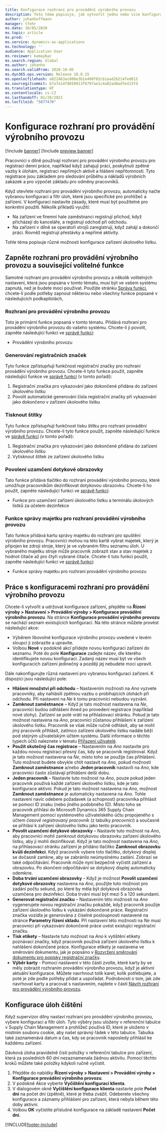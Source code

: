 ```yaml
---
title: Konfigurace rozhraní pro provádění výrobního provozu
description: Toto téma popisuje, jak vytvořit jednu nebo více konfigurací rozhraní pro provádění výrobního provozu. Když otevřete rozhraní pro provádění výrobního provozu, automaticky načte vybranou konfiguraci a filtr úloh, které jsou specifické pro prohlížeč a zařízení. V konfiguraci nastavíte zásady, které musí být použitelné pro konkrétní použití.
author: johanhoffmann
manager: tfehr
ms.date: 10/05/2020
ms.topic: article
ms.prod: ''
ms.service: dynamics-ax-applications
ms.technology: ''
audience: Application User
ms.reviewer: kamaybac
ms.search.region: Global
ms.author: johanho
ms.search.validFrom: 2020-10-05
ms.dyn365.ops.version: Release 10.0.15
ms.openlocfilehash: e822463ac80be3b1e498f02cb1aad2b214fed815
ms.sourcegitcommit: b7a7a14f8650913f6797ae1c4a82ad8adfe415fd
ms.translationtype: HT
ms.contentlocale: cs-CZ
ms.lasthandoff: 01/28/2021
ms.locfileid: "5077470"
---
```

# <a name="configure-the-production-floor-execution-interface"></a>Konfigurace rozhraní pro provádění výrobního provozu

[!include [banner](../includes/banner.md)]
[!include [preview banner](../includes/preview-banner.md)]

Pracovníci v dílně používají rozhraní pro provádění výrobního provozu pro registraci denní práce, například když zahajují práci, poskytnutí zpětné vazby k úlohám, registraci nepřímých aktivit a hlášení nepřítomnosti. Tyto registrace jsou základem pro sledování průběhu a nákladů výrobních zakázek a pro výpočet základu pro odměny pracovníků.

Když otevřete rozhraní pro provádění výrobního provozu, automaticky načte vybranou konfiguraci a filtr úloh, které jsou specifické pro prohlížeč a zařízení. V konfiguraci nastavíte zásady, které musí být použitelné pro konkrétní použití. Několik příkladů využití:

- Na zařízení ve firemní hale zaměstnanci registrují příchod, když přicházejí do kanceláře, a registrují odchod při odchodu.
- Na zařízení v dílně se operátoři strojů zaregistrují, když zahájí a dokončí práci. Rovněž registrují přestávky a nepřímé aktivity.

Tohle téma popisuje různé možnosti konfigurace zařízení úkolového lístku.

## <a name="turn-on-the-production-floor-execution-interface-and-its-related-optional-features"></a>Zapněte rozhraní pro provádění výrobního provozu a související volitelné funkce

Samotné rozhraní pro provádění výrobního provozu a několik volitelných nastavení, která jsou popsána v tomto tématu, musí být ve vašem systému zapnutá, než je budete moci používat. Použijte stránku [Správa funkcí](../../fin-ops-core/fin-ops/get-started/feature-management/feature-management-overview.md), chcete-li podle potřeby zapnout některou nebo všechny funkce popsané v následujících podkapitolách,

### <a name="the-production-floor-execution-interface"></a>Rozhraní pro provádění výrobního provozu

Toto je primární funkce popsaná v tomto tématu. Přidává rozhraní pro provádění výrobního provozu do vašeho systému. Chcete-li ji povolit, zapněte následující funkci ve [správě funkcí](../../fin-ops-core/fin-ops/get-started/feature-management/feature-management-overview.md):  
- Provádění výrobního provozu

### <a name="generate-license-plates"></a>Generování registračních značek

Tyto funkce zpřístupňují funkčnost registrační značky pro rozhraní provádění výrobního provozu. Chcete-li tyto funkce použít, zapněte následující funkce ve [správě funkcí](../../fin-ops-core/fin-ops/get-started/feature-management/feature-management-overview.md) (v tomto pořadí):

1. Registrační značka pro vykazování jako dokončené přidána do zařízení úkolového lístku
1. Povolit automatické generování čísla registrační značky při vykazování jako dokončeno v zařízení úkolového lístku

### <a name="print-labels"></a>Tisknout štítky

Tyto funkce zpřístupňují funkčnost tisku štítku pro rozhraní provádění výrobního provozu. Chcete-li tyto funkce použít, zapněte následující funkce ve [správě funkcí](../../fin-ops-core/fin-ops/get-started/feature-management/feature-management-overview.md) (v tomto pořadí):

1. Registrační značka pro vykazování jako dokončené přidána do zařízení úkolového lístku
1. Vytisknout štítek ze zařízení úkolového lístku

### <a name="allow-locking-the-touch-screen"></a>Povolení uzamčení dotykové obrazovky

Tato funkce přidává tlačítko do rozhraní provádění výrobního provozu, které umožňuje pracovníkům dezinfikovat dotykovou obrazovku. Chcete-li ho použít, zapněte následující funkci ve [správě funkcí](../../fin-ops-core/fin-ops/get-started/feature-management/feature-management-overview.md):

- Funkce pro uzamčení zařízení úkolového lístku a terminálu úkolových lístků za účelem dezinfekce

### <a name="asset-management-functionality-for-the-production-floor-execution-interface"></a>Funkce správy majetku pro rozhraní provádění výrobního provozu

Tato funkce přidává kartu správy majetku do rozhraní pro spuštění výrobního provozu. Pracovníci mohou na této kartě vybrat majetek, který je připojen ke zdroji stroje, který je ve vybraném filtru seznamu úloh. U vybraného majetku stroje může pracovník zobrazit stav a stav majetek z hodnot čítače až pro čtyři vybrané čítače. Chcete-li tuto funkci použít, zapněte následující funkci ve [správě funkcí](../../fin-ops-core/fin-ops/get-started/feature-management/feature-management-overview.md):

- Funkce správy majetku pro rozhraní provádění výrobního provozu

## <a name="work-with-production-floor-execution-configurations"></a>Práce s konfiguracemi rozhraní pro provádění výrobního provozu

Chcete-li vytvořit a udržovat konfigurace zařízení, přejděte na **Řízení výroby \> Nastavení \> Provádění výroby \> Konfigurace provádění výrobního provozu**. Na stránce **Konfigurace provádění výrobního provozu** se nachází seznam existujících konfigurací. Na této stránce můžete provést následující akce:

- Výběrem libovolné konfigurace výrobního provozu uvedené v levém sloupci ji zobrazíte a upravíte.
- Volbou **Nové** v podokně akcí přidejte novou konfiguraci zařízení do seznamu. Poté do pole **Konfigurace** zadejte název, dle kterého identifikujete novou konfiguraci. Zadaný název musí být ve všech konfiguracích zařízení jedinečný a později jej nebudete moci upravit.

Dále nakonfigurujte různá nastavení pro vybranou konfiguraci zařízení. K dispozici jsou následující pole:

- **Hlášení množství při odchodu** – Nastavením možnosti na *Ano* vyzvete pracovníky, aby nahlásili zpětnou vazbu o probíhajících úlohách při odchodu. Při nastavení na *Ne* k tomu pracovníci nebudou vyzváni.
- **Zamknout zaměstnance** – Když je tato možnost nastavena na *Ne*, pracovníci budou odhlášeni ihned po provedení registrace (například nové úlohy). Zařízení se poté vrátí na přihlašovací stránku. Pokud je tato možnost nastavena na *Ano*, pracovníci zůstanou přihlášení k zařízení úkolového lístku. Pracovník se však může ručně odhlásit, aby se mohl jiný pracovník přihlásit, zatímco zařízení úkolového lístku nadále běží pod stejným uživatelským účtem systému. Další informace o těchto typech účtů naleznete v tématu [Přiřazení uživatelé](config-job-card-device.md#assigned-users).
- **Použít skutečný čas registrace** – Nastavením na *Ano* nastavíte pro každou novou registraci přesný čas, kdy se pracovník registroval. Když je tato možnost nastavena na *Ne*, místo toho se použije čas přihlášení. Tuto možnost budete obvykle chtít nastavit na *Ano*, pokud možnosti **Zamknout zaměstnance** a/nebo **Jeden pracovník** nastavili na *Ano*, kde pracovníci často zůstávají přihlášeni delší dobu.
- **Jeden pracovník** – Nastavte tuto možnost na *Ano*, pouze pokud jeden pracovník používá každé zařízení úkolového lístku, kde je tato konfigurace aktivní. Pokud je tato možnost nastavena na *Ano*, možnost **Zamknout zaměstnance** je automaticky nastavena na *Ano*. Tohle nastavení navíc odebere požadavek (a schopnost) pracovníka přihlásit se pomocí ID znaku (nebo jiného podobného ID). Místo toho se pracovník přihlásí do Microsoft Dynamics 365 Supply Chain Management pomocí systémového uživatelského účtu propojeného s účtem *časově registrovaný pracovník* (z tabulky *pracovníci*) a současně se přihlásí k zařízení úkolového lístku jako tento pracovník.
- **Povolit uzamčení dotykové obrazovky** – Nastavte tuto možnost na *Ano*, aby pracovníci mohli zamknout dotykovou obrazovku zařízení úkolového lístku, aby ji mohli dezinfikovat. Když je tato možnost nastavena na *Ano*, na přihlasovací stránku zařízení je přidáno tlačítko **Zamknout obrazovku kvůli dezinfekci**. Když pracovník vybere toto tlačítko, dotykový displej se dočasně zamkne, aby se zabránilo neúmyslnému zadání. Zobrazí se také odpočítávání. Pracovník může nyní bezpečně vyčistit zařízení a obrazovku. Po skončení odpočítávání se dotykový displej automaticky odemkne.
- **Doba trvání uzamčení obrazovky** – Když je možnost **Povolit uzamčení dotykové obrazovky** nastavena na *Ano*, použijte tuto možnost pro zadání počtu sekund, po které by měla být dotyková obrazovka uzamčena pro dezinfekci. Doba trvání musí být mezi 5 a 120 sekundami.
- **Generovat registrační značku** – Nastavením této možnosti na *Ano* vygenerujete novou registrační značku pokaždé, když pracovník použije zařízení úkolového lístku k vykázání dokončené práce. Registrační značka vozidla je generována z číselné posloupnosti nastavené na stránce **Parametry řízení skladu**. Při nastavení této možnosti na *Ne* musí pracovníci při vykazování dokončené práce uvést existující registrační značku.
- **Tisk etikety** – Nastavte tuto možnost na *Ano* k vytištění etikety poznávací značky, když pracovník používá zařízení úkolového lístku k nahlášení dokončené práce. Konfigurace etikety je nastavena ve směrování dokumentu, jak je popsáno v [Rozvržení směrování dokumentu pro popisky registrační značky](../warehousing/document-routing-layout-for-license-plates.md).
- **Výběr karty** - Pomocí nastavení v této části zvolte, které karty by se měly zobrazit rozhraním provádění výrobního provozu, když je aktivní aktuální konfigurace. Můžete navrhnout tolik karet, kolik potřebujete, a poté je zde podle potřeby přidat a uspořádat. Podrobnosti o tom, jak zde navrhovat karty a pracovat s nastavením, najdete v části [Návrh rozhraní pro provádění výrobního provozu](production-floor-execution-tabs.md).

## <a name="clean-up-job-configurations"></a>Konfigurace úloh čištění

Když supervizor dílny nastaví rozhraní pro provádění výrobního provozu, vybere konfiguraci a filtr úloh. Tyto výběry jsou uloženy v referenční tabulce v Supply Chain Management a prohlížeč používá ID, které je uloženo v místním souboru cookie, aby našel správný řádek v této tabulce. Tabulka také zaznamenává datum a čas, kdy se pracovník naposledy přihlásil ke každému zařízení.

Dávková úloha pravidelně čistí položky v referenční tabulce pro zařízení, která za posledních 60 dní nezaznamenala žádnou aktivitu. Pomocí těchto kroků můžete také položky kdykoli ručně vyčistit.

1. Přejděte do nabídky **Řízení výroby \> Nastavení \> Provádění výroby \> Konfigurace provádění výrobního provozu**.
1. V podokně Akce vyberte **Vyčištění konfigurací klienta**.
1. V dialogovém okně **Vyčištění konfigurace klienta** nastavte pole **Počet dní** na počet dní (zpětně), které je třeba zvážit. Odeberete všechny konfigurace a záznamy přihlášení pro zařízení, která nebyla během této doby aktivní.
1. Volbou **OK** vyčistíte příslušné konfigurace na základě nastavení **Počet dní**.


[!INCLUDE[footer-include](../../includes/footer-banner.md)]